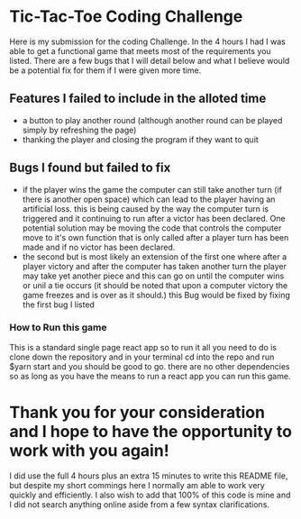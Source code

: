 # Tic-Tac-Toe Coding Challenge
Here is my submission for the coding Challenge. In the 4 hours I had I was able to get a functional game that meets most of the requirements you listed. 
There are a few bugs that I will detail below and what I believe would be a potential fix for them if I were given more time.

## Features I failed to include in the alloted time 
 - a button to play another round (although another round can be played simply by refreshing the page)
 - thanking the player and closing the program if they want to quit

 ## Bugs I found but failed to fix
 - if the player wins the game the computer can still take another turn (if there is another open space) which can lead to the player having an artificial loss.
 this is being caused by the way the computer turn is triggered and it continuing to run after a victor has been declared. One potential solution may be moving the code that controls the computer move to it's own function that is only called after a player turn has been made and if no victor has been declared.
 - the second but is most likely an extension of the first one where after a player victory and after the computer has taken another turn the player may take yet another piece and this can go on until the computer wins or unil a tie occurs (it should be noted that upon a computer victory the game freezes and is over as it should.) this Bug would be fixed by fixing the first bug I listed

 ### How to Run this game
 This is a standard single page react app so to run it all you need to do is clone down the repository and in your terminal cd into the repo and run $yarn start and you should be good to go. there are no other dependencies so as long as you have the means to run a react app you can run this game.

 # Thank you for your consideration and I hope to have the opportunity to work with you again!
 I did use the full 4 hours plus an extra 15 minutes to write this README file, but despite my short commings here I normally am able to work very quickly and efficiently.
 I also wish to add that 100% of this code is mine and I did not search anything online aside from a few syntax clarifications. 